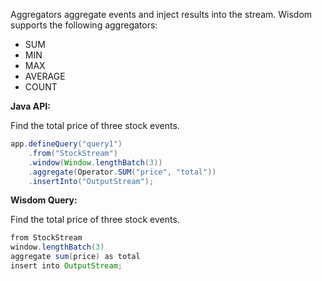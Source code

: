 Aggregators aggregate events and inject results into the stream. Wisdom supports the following aggregators:

- SUM
- MIN
- MAX
- AVERAGE
- COUNT

**Java API:**

Find the total price of three stock events.

```java
app.defineQuery("query1")
    .from("StockStream")
    .window(Window.lengthBatch(3))
    .aggregate(Operator.SUM("price", "total"))
    .insertInto("OutputStream");
```

**Wisdom Query:**

Find the total price of three stock events.

```java
from StockStream
window.lengthBatch(3)
aggregate sum(price) as total
insert into OutputStream;
```
